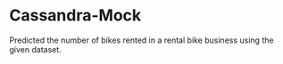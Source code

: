 # Cassandra-Mock
Predicted the number of bikes rented in a rental bike business using the given dataset.
